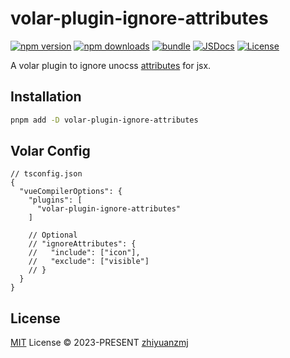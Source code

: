 # volar-plugin-ignore-attributes

[![npm version][npm-version-src]][npm-version-href]
[![npm downloads][npm-downloads-src]][npm-downloads-href]
[![bundle][bundle-src]][bundle-href]
[![JSDocs][jsdocs-src]][jsdocs-href]
[![License][license-src]][license-href]

A volar plugin to ignore unocss [attributes](https://github.com/zhiyuanzmj/volar-plugin-ignore-attributes/blob/master/src/rule.ts) for jsx.

## Installation

```sh
pnpm add -D volar-plugin-ignore-attributes
```

## Volar Config

```jsonc {5}
// tsconfig.json
{
  "vueCompilerOptions": {
    "plugins": [
      "volar-plugin-ignore-attributes"
    ]

    // Optional
    // "ignoreAttributes": {
    //   "include": ["icon"],
    //   "exclude": ["visible"]
    // }
  }
}
```

## License

[MIT](./LICENSE) License © 2023-PRESENT [zhiyuanzmj](https://github.com/zhiyuanzmj)

<!-- Badges -->

[npm-version-src]: https://img.shields.io/npm/v/volar-plugin-ignore-attributes?style=flat&colorA=080f12&colorB=1fa669
[npm-version-href]: https://npmjs.com/package/volar-plugin-ignore-attributes
[npm-downloads-src]: https://img.shields.io/npm/dm/volar-plugin-ignore-attributes?style=flat&colorA=080f12&colorB=1fa669
[npm-downloads-href]: https://npmjs.com/package/volar-plugin-ignore-attributes
[bundle-src]: https://img.shields.io/bundlephobia/minzip/volar-plugin-ignore-attributes?style=flat&colorA=080f12&colorB=1fa669&label=minzip
[bundle-href]: https://bundlephobia.com/result?p=volar-plugin-ignore-attributes
[license-src]: https://img.shields.io/github/license/antfu/volar-plugin-ignore-attributes.svg?style=flat&colorA=080f12&colorB=1fa669
[license-href]: https://github.com/antfu/volar-plugin-ignore-attributes/blob/main/LICENSE
[jsdocs-src]: https://img.shields.io/badge/jsdocs-reference-080f12?style=flat&colorA=080f12&colorB=1fa669
[jsdocs-href]: https://www.jsdocs.io/package/volar-plugin-ignore-attributes

